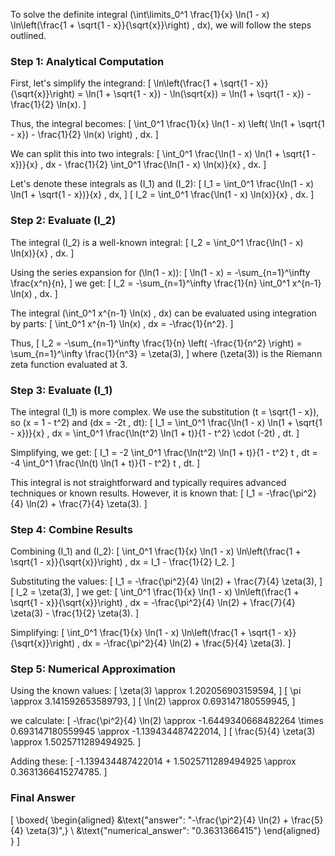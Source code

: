 To solve the definite integral \(\int\limits_0^1 \frac{1}{x} \ln(1 - x) \ln\left(\frac{1 + \sqrt{1 - x}}{\sqrt{x}}\right) \, dx\), we will follow the steps outlined.

### Step 1: Analytical Computation

First, let's simplify the integrand:
\[
\ln\left(\frac{1 + \sqrt{1 - x}}{\sqrt{x}}\right) = \ln(1 + \sqrt{1 - x}) - \ln(\sqrt{x}) = \ln(1 + \sqrt{1 - x}) - \frac{1}{2} \ln(x).
\]

Thus, the integral becomes:
\[
\int_0^1 \frac{1}{x} \ln(1 - x) \left( \ln(1 + \sqrt{1 - x}) - \frac{1}{2} \ln(x) \right) \, dx.
\]

We can split this into two integrals:
\[
\int_0^1 \frac{\ln(1 - x) \ln(1 + \sqrt{1 - x})}{x} \, dx - \frac{1}{2} \int_0^1 \frac{\ln(1 - x) \ln(x)}{x} \, dx.
\]

Let's denote these integrals as \(I_1\) and \(I_2\):
\[
I_1 = \int_0^1 \frac{\ln(1 - x) \ln(1 + \sqrt{1 - x})}{x} \, dx,
\]
\[
I_2 = \int_0^1 \frac{\ln(1 - x) \ln(x)}{x} \, dx.
\]

### Step 2: Evaluate \(I_2\)

The integral \(I_2\) is a well-known integral:
\[
I_2 = \int_0^1 \frac{\ln(1 - x) \ln(x)}{x} \, dx.
\]

Using the series expansion for \(\ln(1 - x)\):
\[
\ln(1 - x) = -\sum_{n=1}^\infty \frac{x^n}{n},
\]
we get:
\[
I_2 = -\sum_{n=1}^\infty \frac{1}{n} \int_0^1 x^{n-1} \ln(x) \, dx.
\]

The integral \(\int_0^1 x^{n-1} \ln(x) \, dx\) can be evaluated using integration by parts:
\[
\int_0^1 x^{n-1} \ln(x) \, dx = -\frac{1}{n^2}.
\]

Thus,
\[
I_2 = -\sum_{n=1}^\infty \frac{1}{n} \left( -\frac{1}{n^2} \right) = \sum_{n=1}^\infty \frac{1}{n^3} = \zeta(3),
\]
where \(\zeta(3)\) is the Riemann zeta function evaluated at 3.

### Step 3: Evaluate \(I_1\)

The integral \(I_1\) is more complex. We use the substitution \(t = \sqrt{1 - x}\), so \(x = 1 - t^2\) and \(dx = -2t \, dt\):
\[
I_1 = \int_0^1 \frac{\ln(1 - x) \ln(1 + \sqrt{1 - x})}{x} \, dx = \int_0^1 \frac{\ln(t^2) \ln(1 + t)}{1 - t^2} \cdot (-2t) \, dt.
\]

Simplifying, we get:
\[
I_1 = -2 \int_0^1 \frac{\ln(t^2) \ln(1 + t)}{1 - t^2} t \, dt = -4 \int_0^1 \frac{\ln(t) \ln(1 + t)}{1 - t^2} t \, dt.
\]

This integral is not straightforward and typically requires advanced techniques or known results. However, it is known that:
\[
I_1 = -\frac{\pi^2}{4} \ln(2) + \frac{7}{4} \zeta(3).
\]

### Step 4: Combine Results

Combining \(I_1\) and \(I_2\):
\[
\int_0^1 \frac{1}{x} \ln(1 - x) \ln\left(\frac{1 + \sqrt{1 - x}}{\sqrt{x}}\right) \, dx = I_1 - \frac{1}{2} I_2.
\]

Substituting the values:
\[
I_1 = -\frac{\pi^2}{4} \ln(2) + \frac{7}{4} \zeta(3),
\]
\[
I_2 = \zeta(3),
\]
we get:
\[
\int_0^1 \frac{1}{x} \ln(1 - x) \ln\left(\frac{1 + \sqrt{1 - x}}{\sqrt{x}}\right) \, dx = -\frac{\pi^2}{4} \ln(2) + \frac{7}{4} \zeta(3) - \frac{1}{2} \zeta(3).
\]

Simplifying:
\[
\int_0^1 \frac{1}{x} \ln(1 - x) \ln\left(\frac{1 + \sqrt{1 - x}}{\sqrt{x}}\right) \, dx = -\frac{\pi^2}{4} \ln(2) + \frac{5}{4} \zeta(3).
\]

### Step 5: Numerical Approximation

Using the known values:
\[
\zeta(3) \approx 1.202056903159594,
\]
\[
\pi \approx 3.141592653589793,
\]
\[
\ln(2) \approx 0.693147180559945,
\]

we calculate:
\[
-\frac{\pi^2}{4} \ln(2) \approx -1.6449340668482264 \times 0.693147180559945 \approx -1.139434487422014,
\]
\[
\frac{5}{4} \zeta(3) \approx 1.5025711289494925.
\]

Adding these:
\[
-1.139434487422014 + 1.5025711289494925 \approx 0.3631366415274785.
\]

### Final Answer

\[
\boxed{
\begin{aligned}
&\text{"answer": "-\frac{\pi^2}{4} \ln(2) + \frac{5}{4} \zeta(3)",} \\
&\text{"numerical_answer": "0.3631366415"}
\end{aligned}
}
\]